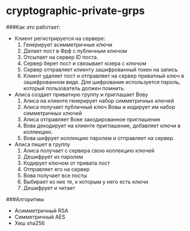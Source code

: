 # cryptographic-private-grps
###Как это работает:
* Клиент регистрируется на сервере:
  1. Генерирует асимметричные ключи
  2. Делает пост в Фрф с публичным ключом
  3. Отсылает на сервер ID поста.
  4. Сервер берет пост и связывает юзера с ключом
  5. Сервер отправляет клиенту зашифрованный токен на запись
  6. Клиент удаляет пост и отправляет на сервер приватный ключ в зашифрованном виде. Для шифрования используется пароль, который пользователь должен помнить.
* Алиса создает приватную группу и приглашает Вову
  1. Алиса на клиенте генерирует набор симметричных ключей
  1. Алиса получает публичный ключ Вовы и кодирует им набор симметричных ключей
  1. Алиса отправляет Вове закодированное приглашение
  1. Вова декодирует на клиенте приглашение, добавляет ключи в коллекцию.
  1. Вова шифрует коллекцию паролем и отправляет на сервер.
* Алиса пишет в группу
  1. Алиса получает с сервера свою коллекцию ключей
  1. Дешифрует из паролем
  1. Кодирует ключом от привата пост
  1. Отправляет его на сервер
  1. Вова получает все посты
  1. Выбирает из них те, к которым у него есть ключи
  1. Дешифрует и читает

###Алгоритмы
* Асимметричный RSA
* Симметричный AES
* Хеш sha256

